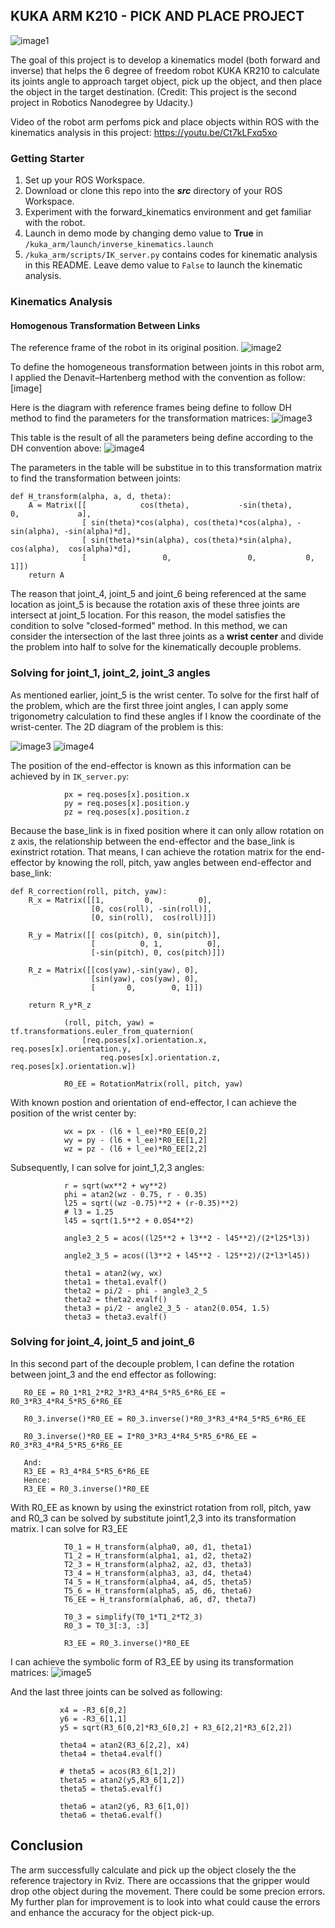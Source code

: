 ## KUKA ARM K210 - PICK AND PLACE PROJECT
![image1](https://s-media-cache-ak0.pinimg.com/236x/62/44/2d/62442d955224718da89238b244578f43--industrial-robots-the-machine.jpg)

The goal of this project is to develop a kinematics model (both forward and inverse) that helps the 6 degree of 
freedom robot KUKA KR210 to calculate its joints angle to approach target object, pick up the object, and then place the
object in the target destination.
(Credit: This project is the second project in Robotics Nanodegree by Udacity.)

Video of the robot arm perfoms pick and place objects within ROS with the kinematics analysis in this project:
https://youtu.be/Ct7kLFxq5xo

### Getting Starter
1. Set up your ROS Workspace.
2. Download or clone this repo into the ***src*** directory of your ROS Workspace.  
3. Experiment with the forward_kinematics environment and get familiar with the robot.
4. Launch in demo mode by changing demo value to __True__ in `/kuka_arm/launch/inverse_kinematics.launch`
5. `/kuka_arm/scripts/IK_server.py` contains codes for kinematic analysis in this README.
Leave demo value to `False` to launch the kinematic analysis.

### Kinematics Analysis
#### Homogenous Transformation Between Links

The reference frame of the robot in its original position.
![image2](https://github.com/ancabilloni/Robot-Arm-Kinematics/blob/master/misc_images/original_pos.png)

To define the homogeneous transformation between joints in this robot arm, I applied the Denavit–Hartenberg method
with the convention as follow:
[image]

Here is the diagram with reference frames being define to follow DH method to find the parameters for the 
transformation matrices:
![image3](https://github.com/ancabilloni/Robot-Arm-Kinematics/blob/master/misc_images/Reference_frame.png)

This table is the result of all the parameters being define according to the DH convention above:
![image4](https://github.com/ancabilloni/Robot-Arm-Kinematics/blob/master/misc_images/DH_table.png)

The parameters in the table will be substitue in to this transformation matrix to find the transformation between joints:
```
def H_transform(alpha, a, d, theta):
    A = Matrix([[            cos(theta),           -sin(theta),           0,             a],
                [ sin(theta)*cos(alpha), cos(theta)*cos(alpha), -sin(alpha), -sin(alpha)*d],
                [ sin(theta)*sin(alpha), cos(theta)*sin(alpha),  cos(alpha),  cos(alpha)*d],
                [                 0,                 0,           0,             1]])
    return A
```

The reason that joint_4, joint_5 and joint_6 being referenced at the same location as joint_5 is because the rotation axis
of these three joints are intersect at joint_5 location. For this reason, the model satisfies the condition to solve "closed-formed" method. In this method, we can consider the intersection of the last three joints as a __wrist center__ and divide the problem
into half to solve for the kinematically decouple problems.

### Solving for joint_1, joint_2, joint_3 angles
As mentioned earlier, joint_5 is the wrist center. To solve for the first half of the problem, which are the first three joint angles,
I can apply some trigonometry calculation to find these angles if I know the coordinate of the wrist-center. The 2D diagram of the problem
is this:

![image3](https://github.com/ancabilloni/Robot-Arm-Kinematics/blob/master/misc_images/3D.png)
![image4](https://github.com/ancabilloni/Robot-Arm-Kinematics/blob/master/misc_images/diagram_23.png)

The position of the end-effector is known as this information can be achieved by in `IK_server.py`:
```
            px = req.poses[x].position.x
            py = req.poses[x].position.y
            pz = req.poses[x].position.z
```
Because the base_link is in fixed position where it can only allow rotation on z axis, the relationship between the end-effector
and the base_link is exinstrict rotation. That means, I can achieve the rotation matrix for the end-effector by knowing the roll, pitch,
yaw angles between end-effector and base_link:
```
def R_correction(roll, pitch, yaw):
    R_x = Matrix([[1,         0,          0],
                  [0, cos(roll), -sin(roll)],
                  [0, sin(roll),  cos(roll)]])

    R_y = Matrix([[ cos(pitch), 0, sin(pitch)],
                  [          0, 1,          0],
                  [-sin(pitch), 0, cos(pitch)]])

    R_z = Matrix([[cos(yaw),-sin(yaw), 0],
                  [sin(yaw), cos(yaw), 0],
                  [       0,        0, 1]])

    return R_y*R_z
```
```
            (roll, pitch, yaw) = tf.transformations.euler_from_quaternion(
                [req.poses[x].orientation.x, req.poses[x].orientation.y,
                    req.poses[x].orientation.z, req.poses[x].orientation.w])

            R0_EE = RotationMatrix(roll, pitch, yaw)
```
With known postion and orientation of end-effector, I can achieve the position of the wrist center by:
```
            wx = px - (l6 + l_ee)*R0_EE[0,2]
            wy = py - (l6 + l_ee)*R0_EE[1,2]
            wz = pz - (l6 + l_ee)*R0_EE[2,2]
```
Subsequently, I can solve for joint_1,2,3 angles:
```
            r = sqrt(wx**2 + wy**2)
            phi = atan2(wz - 0.75, r - 0.35)
            l25 = sqrt((wz -0.75)**2 + (r-0.35)**2)
            # l3 = 1.25
            l45 = sqrt(1.5**2 + 0.054**2)

            angle3_2_5 = acos((l25**2 + l3**2 - l45**2)/(2*l25*l3))
            
            angle2_3_5 = acos((l3**2 + l45**2 - l25**2)/(2*l3*l45))

            theta1 = atan2(wy, wx)
            theta1 = theta1.evalf()
            theta2 = pi/2 - phi - angle3_2_5
            theta2 = theta2.evalf()
            theta3 = pi/2 - angle2_3_5 - atan2(0.054, 1.5)
            theta3 = theta3.evalf()
```
### Solving for joint_4, joint_5 and joint_6
In this second part of the decouple problem, I can define the rotation between joint_3 and the end effector as following:
```
   R0_EE = R0_1*R1_2*R2_3*R3_4*R4_5*R5_6*R6_EE = R0_3*R3_4*R4_5*R5_6*R6_EE
   
   R0_3.inverse()*R0_EE = R0_3.inverse()*R0_3*R3_4*R4_5*R5_6*R6_EE
   
   R0_3.inverse()*R0_EE = I*R0_3*R3_4*R4_5*R5_6*R6_EE = R0_3*R3_4*R4_5*R5_6*R6_EE
   
   And:
   R3_EE = R3_4*R4_5*R5_6*R6_EE
   Hence:
   R3_EE = R0_3.inverse()*R0_EE
```
With R0_EE as known by using the exinstrict rotation from roll, pitch, yaw and R0_3 can be solved by substitute joint1,2,3
into its transformation matrix. I can solve for R3_EE
```
            T0_1 = H_transform(alpha0, a0, d1, theta1)
            T1_2 = H_transform(alpha1, a1, d2, theta2)
            T2_3 = H_transform(alpha2, a2, d3, theta3)
            T3_4 = H_transform(alpha3, a3, d4, theta4)
            T4_5 = H_transform(alpha4, a4, d5, theta5)
            T5_6 = H_transform(alpha5, a5, d6, theta6)
            T6_EE = H_transform(alpha6, a6, d7, theta7)
            
            T0_3 = simplify(T0_1*T1_2*T2_3)
            R0_3 = T0_3[:3, :3]
            
            R3_EE = R0_3.inverse()*R0_EE
 ```
 I can achieve the symbolic form of R3_EE by using its transformation matrices:
 ![image5](https://github.com/ancabilloni/Robot-Arm-Kinematics/blob/master/symbolic.png)
 
 And the last three joints can be solved as following:
 
 ```
            x4 = -R3_6[0,2]
            y6 = -R3_6[1,1]
            y5 = sqrt(R3_6[0,2]*R3_6[0,2] + R3_6[2,2]*R3_6[2,2])

            theta4 = atan2(R3_6[2,2], x4)
            theta4 = theta4.evalf()

            # theta5 = acos(R3_6[1,2])
            theta5 = atan2(y5,R3_6[1,2])
            theta5 = theta5.evalf()

            theta6 = atan2(y6, R3_6[1,0])
            theta6 = theta6.evalf()
```
## Conclusion
The arm successfully calculate and pick up the object closely the the reference trajectory in Rviz. There are occassions
that the gripper would drop othe object during the movement. There could be some precion errors. My further plan for improvement
is to look into what could cause the errors and enhance the accuracy for the object pick-up.
